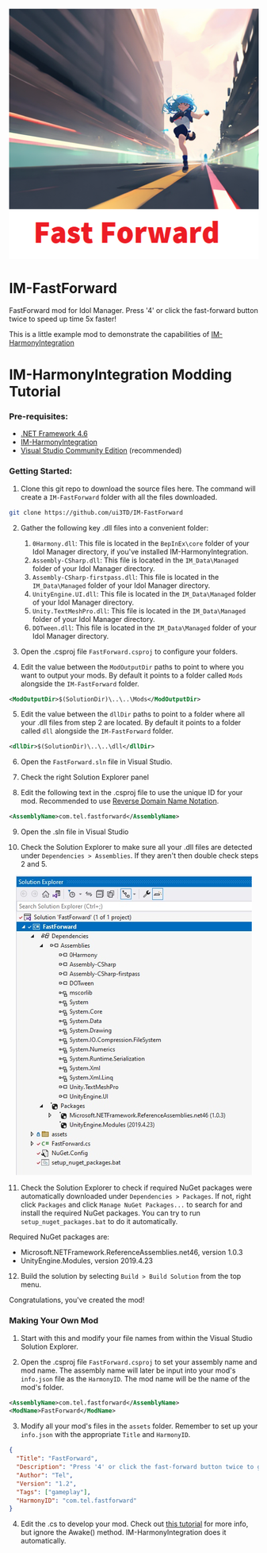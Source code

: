 
<p align="center">
  <img src="source/assets/thumb.png?raw=true" />
</p>

# IM-FastForward
FastForward mod for Idol Manager. Press '4' or click the fast-forward button twice to speed up time 5x faster!

This is a little example mod to demonstrate the capabilities of [IM-HarmonyIntegration](https://github.com/ui3TD/IM-HarmonyIntegration)

# IM-HarmonyIntegration Modding Tutorial

### Pre-requisites: 
- [.NET Framework 4.6](https://dotnet.microsoft.com/en-us/download/dotnet-framework/net46)
- [IM-HarmonyIntegration](https://github.com/ui3TD/IM-HarmonyIntegration)
- [Visual Studio Community Edition](https://visualstudio.microsoft.com/vs/community/) (recommended)

### Getting Started:

1. Clone this git repo to download the source files here. The command will create a `IM-FastForward` folder with all the files downloaded.
```bash
git clone https://github.com/ui3TD/IM-FastForward
```
2. Gather the following key .dll files into a convenient folder:
	1. `0Harmony.dll`: This file is located in the `BepInEx\core` folder of your Idol Manager directory, if you've installed IM-HarmonyIntegration.
	2. `Assembly-CSharp.dll`: This file is located in the `IM_Data\Managed` folder of your Idol Manager directory.
	3. `Assembly-CSharp-firstpass.dll`: This file is located in the `IM_Data\Managed` folder of your Idol Manager directory.
	4. `UnityEngine.UI.dll`: This file is located in the `IM_Data\Managed` folder of your Idol Manager directory.
	5. `Unity.TextMeshPro.dll`: This file is located in the `IM_Data\Managed` folder of your Idol Manager directory.
	6. `DOTween.dll`: This file is located in the `IM_Data\Managed` folder of your Idol Manager directory.

3. Open the .csproj file `FastForward.csproj` to configure your folders.

4. Edit the value between the `ModOutputDir` paths to point to where you want to output your mods. By default it points to a folder called `Mods` alongside the `IM-FastForward` folder.
```xml
<ModOutputDir>$(SolutionDir)\..\..\Mods</ModOutputDir>
```

5. Edit the value between the `dllDir` paths to point to a folder where all your .dll files from step 2 are located. By default it points to a folder called `dll` alongside the `IM-FastForward` folder.
```xml
<dllDir>$(SolutionDir)\..\..\dll</dllDir>
```

6. Open the `FastForward.sln` file in Visual Studio.

7. Check the right Solution Explorer panel

8. Edit the following text in the .csproj file to use the unique ID for your mod. Recommended to use [Reverse Domain Name Notation](https://en.wikipedia.org/wiki/Reverse_domain_name_notation).
```xml
<AssemblyName>com.tel.fastforward</AssemblyName>
```
9. Open the .sln file in Visual Studio

10. Check the Solution Explorer to make sure all your .dll files are detected under `Dependencies > Assemblies`. If they aren't then double check steps 2 and 5.

<p align="center">
  <img src="readme%20assets/solution_explorer.jpg?raw=true" />
</p>

11. Check the Solution Explorer to check if required NuGet packages were automatically downloaded under `Dependencies > Packages`. If not, right click `Packages` and click `Manage NuGet Packages...` to search for and install the required NuGet packages.
You can try to run `setup_nuget_packages.bat` to do it automatically.

Required NuGet packages are:
- Microsoft.NETFramework.ReferenceAssemblies.net46, version 1.0.3
- UnityEngine.Modules, version 2019.4.23
 
12. Build the solution by selecting `Build > Build Solution` from the top menu.

Congratulations, you've created the mod!

### Making Your Own Mod
1. Start with this and modify your file names from within the Visual Studio Solution Explorer.

2. Open the .csproj file `FastForward.csproj` to set your assembly name and mod name. The assembly name will later be input into your mod's `info.json` file as the `HarmonyID`. The mod name will be the name of the mod's folder.
```xml
<AssemblyName>com.tel.fastforward</AssemblyName>
<ModName>FastForward</ModName>
```
3. Modify all your mod's files in the `assets` folder. Remember to set up your `info.json` with the appropriate `Title` and `HarmonyID`.
```json
{
  "Title": "FastForward",
  "Description": "Press '4' or click the fast-forward button twice to go faster!",
  "Author": "Tel",
  "Version": "1.2",
  "Tags": ["gameplay"],
  "HarmonyID": "com.tel.fastforward"
}

```
4. Edit the .cs to develop your mod. Check out [this tutorial](https://outward.fandom.com/wiki/Mod_development_guide/Harmony) for more info, but ignore the Awake() method. IM-HarmonyIntegration does it automatically. 



